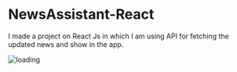 # NewsAssistant-React
I made a project on React Js in which I am using API for fetching the updated news and show in the app.

![loading](https://github.com/anu3592/NewsAssistant-React/assets/103917599/c6500534-ca08-48ee-a7fa-94a91ce2b89d)
